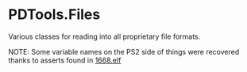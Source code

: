 # PDTools.Files

Various classes for reading into all proprietary file formats.

NOTE: Some variable names on the PS2 side of things were recovered thanks to asserts found in [1668.elf](https://archive.org/details/gthd-ps3-debug-binaries)